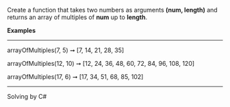 Create a function that takes two numbers as arguments **(num, length)** and returns an array of multiples of **num** up to **length**.

**Examples**

***
arrayOfMultiples(7, 5) ➞ [7, 14, 21, 28, 35]

arrayOfMultiples(12, 10) ➞ [12, 24, 36, 48, 60, 72, 84, 96, 108, 120]

arrayOfMultiples(17, 6) ➞ [17, 34, 51, 68, 85, 102]
***

Solving by C#
